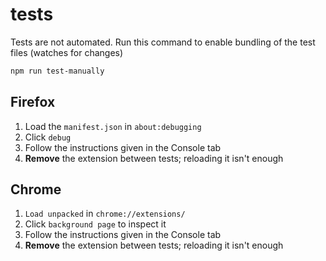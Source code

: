 # tests

Tests are not automated. Run this command to enable bundling of the test files (watches for changes)

```sh
npm run test-manually
```

## Firefox

1. Load the `manifest.json` in `about:debugging`
2. Click `debug`
3. Follow the instructions given in the Console tab
4. **Remove** the extension between tests; reloading it isn't enough

## Chrome

1. `Load unpacked` in `chrome://extensions/`
2. Click `background page` to inspect it
3. Follow the instructions given in the Console tab
4. **Remove** the extension between tests; reloading it isn't enough
